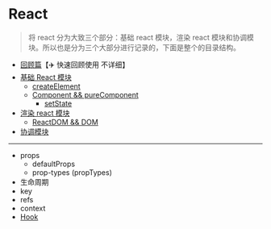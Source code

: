 # React
> 将 react 分为大致三个部分：基础 react 模块，渲染 react 模块和协调模块。所以也是分为三个大部分进行记录的，下面是整个的目录结构。
- [回顾篇](./基础.md)【✈️ 快速回顾使用 不详细】
- [基础 React 模块](./基础%20react.md)
    - [createElement](./createElement.md)
    - [Component && pureComponent](./Component%20&&%20pureComponent.md)
        - [setState](./setState.md)
- [渲染 react 模块](./渲染%20react%20模块.md)
    - [ReactDOM && DOM](./ReactDOM.md)
- [协调模块]()
___
- props
  - defaultProps
  - prop-types (propTypes)
- 生命周期
- key
- refs
- context
- [Hook](./hook.md)
